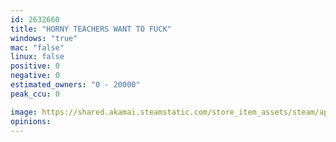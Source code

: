 ```yaml
---
id: 2632660
title: "HORNY TEACHERS WANT TO FUCK"
windows: "true"
mac: "false"
linux: false
positive: 0
negative: 0
estimated_owners: "0 - 20000"
peak_ccu: 0

image: https://shared.akamai.steamstatic.com/store_item_assets/steam/apps/2632660/header.jpg?t=1698523270
opinions:
---
```

